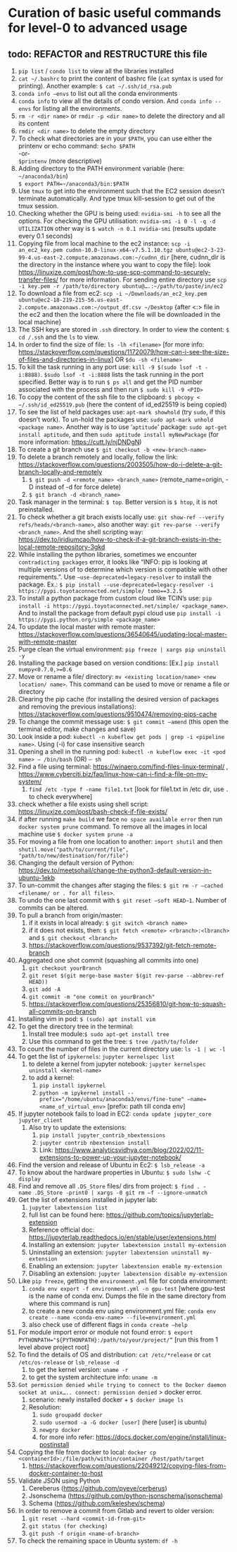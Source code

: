 # Curation of basic useful commands for level-0 to advanced usage
## todo: REFACTOR and RESTRUCTURE this file

1. `pip list` / `condo list` to view all the libraries installed 
2. `cat ~/.bashrc` to print the content of bashrc file (`cat` syntax is used for printing). Another example: `$ cat ~/.ssh/id_rsa.pub`
3. `conda info —envs` to list out all the conda environments
4. `conda info` to view all the details of condo version. And `conda info --envs` for listing all the environments.
5. `rm -r <dir name>` or `rmdir -p <dir name>` to delete the directory and all its content
6. `rmdir <dir name>` to delete the empty directory
7. To check what directories are in your `$PATH`, you can use either the printenv or echo command:
	`$echo $PATH`  
	-or-  
	`$printenv` (more descriptive)  
8. Adding directory to the PATH environment variable (here: `~/anaconda3/bin`)  
	`$ export PATH=~/anaconda3/bin:$PATH`
9. Use `tmux` to get into the environment such that the EC2 session doesn’t terminate automatically. And type tmux kill-session to get out of the tmux session.
10. Checking whether the GPU is being used: `nvidia-smi -h` to see all the options. For checking the GPU utilisation: `nvidia-smi -i 0 -l -q -d UTILIZATION` other way is `$ watch -n 0.1 nvidia-smi` (results update every 0.1 seconds)
11. Copying file from local machine to the ec2 instance: `scp -i an_ec2_key.pem cudnn-10.0-linux-x64-v7.5.1.10.tgz ubuntu@ec2-3-23-99-4.us-east-2.compute.amazonaws.com:~/cudnn_dir` [here, cudnn_dir is the directory in the instance where you want to copy the file]: look https://linuxize.com/post/how-to-use-scp-command-to-securely-transfer-files/ for more information. For sending entire directory use `scp -i key.pem -r /path/to/directory ubuntu@….:~/path/to/paste/in/ec2`
12. To download a file from ec2: `scp -i ~/Downloads/an_ec2_key.pem ubuntu@ec2-18-219-215-56.us-east-2.compute.amazonaws.com:~/output_df.csv ~/Desktop` {after <:> file in the ec2 and then the location where the file will be downloaded in the local machine}
13. The SSH keys are stored in `.ssh` directory. In order to view the content: `$ cd /.ssh` and the `ls` to view.
14. In order to find the size of file: `ls -lh <filename>` [for more info: https://stackoverflow.com/questions/11720079/how-can-i-see-the-size-of-files-and-directories-in-linux] 
	OR `$du -sh <filename>`
15. To kill the task running in any port use: `kill -9 $(sudo lsof -t -i:8888)`. `$sudo lsof -t -i:8888` lists the task running in the port specified. Better way is to run `$ ps all` and get the PID number associated with the process and then run `$ sudo kill -9 <PID>`
16. To copy the content of the ssh file to the clipboard: `$ pbcopy < ~/.ssh/id_ed25519.pub` (here the content of id_ed25519 is being copied)
17. To see the list of held packages use: `apt-mark showhold` (try `sudo`, if this doesn’t work). To un-hold the packages use: `sudo apt-mark unhold <package name>`. Another way is to use ‘`aptitude`’ package: `sudo apt-get install aptitude`, and then `sudo aptitude install myNewPackage` (for more information: https://cutt.ly/njDNDgN)
18. To create a git branch use `$ git checkout -b <new-branch-name>`
19. To delete a branch remotely and locally, follow the link: https://stackoverflow.com/questions/2003505/how-do-i-delete-a-git-branch-locally-and-remotely 
    1. `$ git push -d <remote_name> <branch_name>` (remote_name=origin, -D instead of -d for force delete)
    2. `$ git branch -d <branch_name>`
20. Task manager in the terminal: `$ top`. Better version is `$ htop`, it is not preinstalled. 
21. To check whether a git brach exists locally use: `git show-ref --verify refs/heads/<branch-name>`, also another way: `git rev-parse --verify <branch_name>`. And the shell scripting way: https://dev.to/iridiumcao/how-to-check-if-a-git-branch-exists-in-the-local-remote-repository-3gkd 
22. While installing the python libraries, sometimes we encounter `contradicting packages` error, it looks like “INFO: pip is looking at multiple versions of <package name> to determine which version is compatible with other requirements.”. Use  `—use-deprecated=legacy-resolver` to install the package. Ex.: `$ pip install --use-deprecated=legacy-resolver -i https://pypi.toyotaconnected.net/simple/ tomo==3.2.5`
23. To install a python package from custom cloud like TCIN’s use: `pip install -i https://pypi.toyotaconnected.net/simple/ <package_name>`. And to install the package from default pypi cloud use `pip install -i https://pypi.python.org/simple <package_name>`
24. To update the local master with remote master: https://stackoverflow.com/questions/36540645/updating-local-master-with-remote-master 
25. Purge clean the virtual environment: `pip freeze | xargs pip uninstall -y`
26. Installing the package based on version conditions: [Ex.] `pip install numpy<0.7.0,>=0.6`
27. Move or rename a file/ directory: `mv <existing location/name> <new location/ name>`. This command can be used to move or rename a file or directory
28. Clearing the pip cache (for installing the desired version of packages and removing the previous installations): https://stackoverflow.com/questions/9510474/removing-pips-cache 
29. To change the commit message use: `$ git commit —amend` (this open the terminal editor, make changes and save)
30. Look inside a pod: `kubectl -n kubeflow get pods | grep -i <pipeline name>`. Using (-i) for case insensitive search
31. Opening a shell in the running pod: `kubectl -n kubeflow exec -it <pod name> — /bin/bash` (OR) `— sh`
32. Find a file using terminal: https://winaero.com/find-files-linux-terminal/ , https://www.cyberciti.biz/faq/linux-how-can-i-find-a-file-on-my-system/ 
    1. `find /etc -type f -name file1.txt` [look for file1.txt in /etc dir, use `.` to check everywhere]
33. check whether a file exists using shell script: https://linuxize.com/post/bash-check-if-file-exists/ 
34. if after running `make build` we face `no space available error` then run `docker system prune` command. To remove all the images in local machine use `$ docker system prune -a`
35. For moving a file from one location to another: `import shutil` and then `shutil.move("path/to/current/file", "path/to/new/destination/for/file")`
36. Changing the default version of Python: https://dev.to/meetsohail/change-the-python3-default-version-in-ubuntu-1ekb 
37. To un-commit the changes after staging the files: `$ git rm -r —cached <filename/ or . for all files>`. 
38. To undo the one last commit with `$ git reset —soft HEAD~1`. Number of commits can be altered.
39. To pull a branch from origin/master: 
    1. if it exists in local already: `$ git switch <branch name>`
    2. if it does not exists, then: `$ git fetch <remote> <rbranch>:<lbranch>` and `$ git checkout <lbranch>`
    3. https://stackoverflow.com/questions/9537392/git-fetch-remote-branch 
40. Aggregated one shot commit (squashing all commits into one)
    1. `git checkout yourBranch`
    2. `git reset $(git merge-base master $(git rev-parse --abbrev-ref HEAD))`
    3. `git add -A`
    4. `git commit -m "one commit on yourBranch"`
    5. https://stackoverflow.com/questions/25356810/git-how-to-squash-all-commits-on-branch
41. Installing vim in pod: `$ (sudo) apt install vim`
42. To get the directory tree in the terminal: 
    1. Install tree module:`$ sudo apt-get install tree`
    2. Use this command to get the tree: `$ tree /path/to/folder`
43. To count the number of files in the current directory use: `ls -1 | wc -l`
44. To get the list of `ipykernels`:  `jupyter kernelspec list`
    1. to delete a kernel from jupyter notebook: `jupyter kernelspec uninstall <kernel-name>`
    2. to add a kernel:
        1. `pip install ipykernel`
        2. `python -m ipykernel install --prefix="/home/ubuntu/anaconda3/envs/fine-tune" —name=<name_of_virtual_env>`  [prefix: path till conda env]
45. If jupyter notebook fails to load in EC2: `conda update jupyter_core jupyter_client`
    1. Also try to update the extensions:
        1. `pip install jupyter_contrib_nbextensions`
        2. `jupyter contrib nbextension install`
        3. Link: https://www.analyticsvidhya.com/blog/2022/02/11-extensions-to-power-up-your-jupyter-notebook/ 
46. Find the version and release of Ubuntu in Ec2: `$ lsb_release -a`
47. To know about the hardware properties in Ubuntu: `$ sudo lshw -C display`
48. Find and remove all `.DS_Store` files/ dirs from project: `$ find . -name .DS_Store -print0 | xargs -0 git rm –f --ignore-unmatch`
49. Get the list of extensions installed in jupyter lab:
    1. `jupyter labextension list`
    2. full list can be found here: https://github.com/topics/jupyterlab-extension
    3. Reference official doc: https://jupyterlab.readthedocs.io/en/stable/user/extensions.html 
    4. Installing an extension: `jupyter labextension install my-extension`
    5. Uninstalling an extension: `jupyter labextension uninstall my-extension`
    6. Enabling an extension: `jupyter labextension enable my-extension`
    7. Disabling an extension: `jupyter labextension disable my-extension`
50. Like `pip freeze`, getting the `environment.yml` file for conda environment: 
    1. `conda env export -f environment.yml -n gpu-test` [where gpu-test is the name of conda env. Dumps the file in the same directory from where this command is run]
    2. to create a new conda env using environment.yml file: `conda env create --name <conda-env-name> --file=environment.yml`
    3. also check use of different flags in `conda create —help`
51. For module import error or module not found error: `$ export PYTHONPATH="${PYTHONPATH}:/path/to/your/project/“` [run this from 1 level above project root]
52. To find the details of OS and distribution: `cat /etc/*release` or `cat /etc/os-release` or `lsb_release -d`
	1. to get the kernel version: `uname -r`
	2. to get the system architecture info: `uname -m`
53. `Got permission denied while trying to connect to the Docker daemon socket at unix….. connect: permission denied` > docker error. 
    1. scenario: newly installed docker + `$ docker image ls`
    2. Resolution:
        1. `sudo groupadd docker`
        2. `sudo usermod -a -G docker [user]` (here [user] is ubuntu)
        3. `newgrp docker`
        4. for more info refer: https://docs.docker.com/engine/install/linux-postinstall
54. Copying the file from docker to local: `docker cp <containerId>:/file/path/within/container /host/path/target`
    1. https://stackoverflow.com/questions/22049212/copying-files-from-docker-container-to-host 
55. Validate JSON using Python
    1. Cereberus (https://github.com/pyeve/cerberus)
    2. Jsonschema (https://github.com/python-jsonschema/jsonschema)
    3. Schema (https://github.com/keleshev/schema)
56. In order to remove a commit from Gitlab and revert to older version:
    1. `git reset --hard <commit-id-from-git>`
    2. `git status (for checking)`
    3. `git push -f origin <name-of-branch>`
57. To check the remaining space in Ubuntu system: `df -h`
